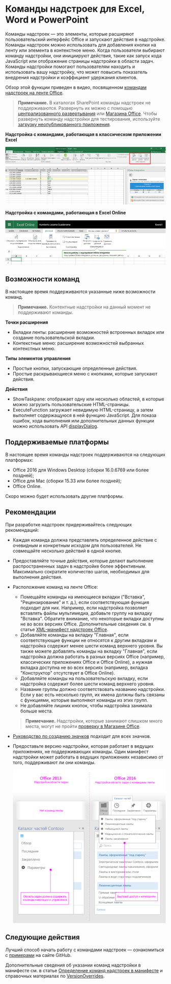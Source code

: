 
# <a name="add-in-commands-for-excel-word-and-powerpoint"></a>Команды надстроек для Excel, Word и PowerPoint

Команды надстроек — это элементы, которые расширяют пользовательский интерфейс Office и запускают действия в надстройке. Команды надстроек можно использовать для добавления кнопки на ленту или элемента в контекстное меню. Когда пользователи выбирают команду надстройки, они инициируют действия, такие как запуск кода JavaScript или отображение страницы надстройки в области задач. Команды надстройки помогают пользователям находить и использовать вашу надстройку, что может повысить показатель внедрения надстройки и коэффициент удержания клиентов.

Обзор этой функции приведен в видео, посвященном [командам надстроек на ленте Office](https://channel9.msdn.com/events/Build/2016/P551).

>**Примечание.** В каталогах SharePoint команды надстроек не поддерживаются. Развернуть их можно с помощью [централизованного развертывания](../publish/centralized-deployment.md) или [Магазина Office](https://dev.office.com/officestore/docs/submit-to-the-office-store). Чтобы развернуть команду надстройки для тестирования, используйте [загрузку неопубликованного приложения](../testing/create-a-network-shared-folder-catalog-for-task-pane-and-content-add-ins). 

**Надстройка с командами, работающая в классическом приложении Excel**

![Снимок экрана с командой надстройки в приложении Excel](../images/addincommands1.png)

**Надстройка с командами, работающая в Excel Online**

![Снимок экрана с командой надстройки в Excel Online](../images/addincommands2.png)

## <a name="command-capabilities"></a>Возможности команд
В настоящее время поддерживаются указанные ниже возможности команд.

> **Примечание.** Контентные надстройки на данный момент не поддерживают команды.

**Точки расширения**

- Вкладки ленты: расширение возможностей встроенных вкладок или создание пользовательской вкладки.
- Контекстные меню: расширение возможностей выбранных контекстных меню. 

**Типы элементов управления**

- Простые кнопки, запускающие определенные действия.
- Простые раскрывающиеся меню с кнопками, которые запускают действия.

**Действия**

- ShowTaskpane: отображает одну или несколько областей, в которые можно загрузить пользовательские HTML-страницы.
- ExecuteFunction загружает невидимую HTML-страницу, а затем выполняет содержащуюся в ней функцию JavaScript. Для показа ошибок, хода выполнения или дополнительных данных функции можно использовать API [displayDialog](http://dev.office.com/reference/add-ins/shared/officeui).  

## <a name="supported-platforms"></a>Поддерживаемые платформы
В настоящее время команды надстроек поддерживаются на следующих платформах:

- Office 2016 для Windows Desktop (сборки 16.0.6769 или более поздней);
- Office для Mac (сборки 15.33 или более поздней);
- Office Online. 

Скоро можно будет использовать другие платформы.

## <a name="best-practices"></a>Рекомендации

При разработке надстроек придерживайтесь следующих рекомендаций:

- Каждая команда должна представлять определенное действие с очевидным и конкретным исходом для пользователей. Не совмещайте несколько действий в одной кнопке.
- Предоставляйте точные действия, которые делают выполнение распространенных задач в надстройке более эффективным. Максимально сократите количество шагов, необходимых для выполнения действия.
- Расположение команд на ленте Office:
    - Помещайте команды на имеющиеся вкладки ("Вставка", "Рецензирование" и т. д.), если соответствующая функция подходит для них. Например, если надстройка позволяет вставлять файлы мультимедиа, добавьте группу на вкладку "Вставка". Обратите внимание, что некоторые вкладки доступны не во всех версиях Office. Дополнительные сведения см. в статье [XML-манифест надстроек Office](../overview/add-in-manifests.md). 
    - Добавляйте команды на вкладку "Главная", если соответствующие функции не относятся к другим вкладкам и надстройка содержит менее шести команд верхнего уровня. Вы также можете добавлять команды на вкладку "Главная", если надстройка должна работать в разных версиях Office (например, классических приложениях Office и Office Online), а нужная вкладка доступна не во всех версиях (например, вкладка "Конструктор" отсутствует в Office Online).  
    - Добавляйте команды на пользовательскую вкладку, если надстройка содержит более шести команд верхнего уровня. 
    - Название группы должно соответствовать названию надстройки. Если у вас есть несколько групп, их имена должны быть связаны с функциями, которые выполняют команды из этих групп.
    - Не добавляйте лишних кнопок, чтобы надстройка занимала больше места.

     >**Примечание.**  Надстройки, которые занимают слишком много места, могут не пройти [проверку в Магазине Office](https://dev.office.com/officestore/docs/validation-policies).

- [Руководство по созданию значков](../design/design-icons.md) подходит для всех значков.
- Предоставьте версию надстройки, которая работает в ведущих приложениях, не поддерживающих команды. Один манифест надстройки может работать в ведущих приложениях независимо от того, поддерживают ли они команды.

    ![Снимок экрана: надстройка области задач в Office 2013 и эта же надстройка, использующая команды надстройки в Office 2016](../images/4f90a3cc-8cc4-4879-9a03-0bb2b6079026.png)


## <a name="next-steps-to-get-started"></a>Следующие действия

Лучший способ начать работу с командами надстроек — ознакомиться с [примерами](https://github.com/OfficeDev/Office-Add-in-Commands-Samples/) на сайте GitHub.

Дополнительные сведения об указании команд надстройки в манифесте см. в статье [Определение команд надстроек в манифесте](../develop/define-add-in-commands.md) и справочных материалах по [VersionOverrides](../../reference/manifest/versionoverrides.md).





